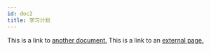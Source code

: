```yaml
---
id: doc2
title: 学习计划
---
```


This is a link to [another document.](doc3.md) This is a link to an [external page.](http://www.example.com)
